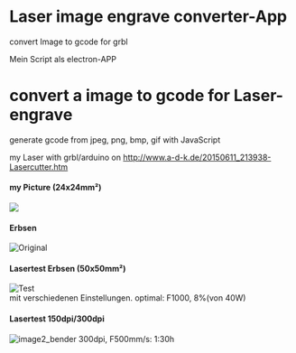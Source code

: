 # Laser image engrave converter-App
convert Image to gcode for grbl

Mein Script als electron-APP

# convert a image to gcode for Laser-engrave
generate gcode from jpeg, png, bmp, gif with JavaScript

my Laser with grbl/arduino on http://www.a-d-k.de/20150611_213938-Lasercutter.htm

#### my Picture (24x24mm²) ####
![](https://cloud.githubusercontent.com/assets/3751286/10120507/335d9616-64bd-11e5-97c4-467d5f5e6e8b.jpg)

#### Erbsen ####
![Original](https://cloud.githubusercontent.com/assets/3751286/10120509/4661647c-64bd-11e5-90ad-499d471e8555.png)

#### Lasertest Erbsen (50x50mm²) ####
![Test](https://cloud.githubusercontent.com/assets/3751286/10120508/3dfb0f5e-64bd-11e5-9727-f4dbdd309022.jpg)
<br>
mit verschiedenen Einstellungen.
optimal: F1000, 8%(von 40W)

#### Lasertest 150dpi/300dpi ####
![image2_bender](https://cloud.githubusercontent.com/assets/3751286/19625959/12359782-9927-11e6-80af-ccdadad53659.jpg)
300dpi, F500mm/s: 1:30h

